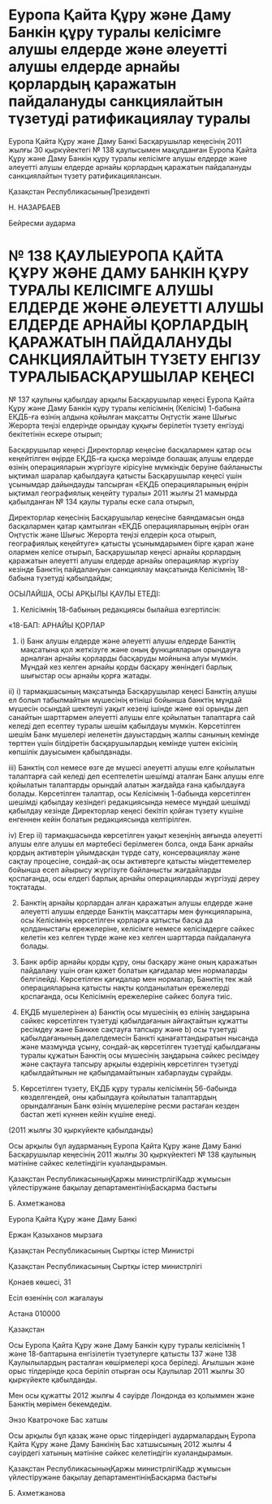 # Еуропа Қайта Құру және Даму Банкін құру туралы келісімге алушы елдерде және әлеуетті алушы елдерде арнайы қорлардың қаражатын пайдалануды санкциялайтын түзетуді ратификациялау туралы

Еуропа Қайта Құру және Даму Банкі Басқарушылар кеңесінің 2011 жылғы 30 қыркүйектегі № 138 қаулысымен мақұлданған Еуропа Қайта Құру және Даму Банкін құру туралы келісімге алушы елдерде және әлеуетті алушы елдерде арнайы қорлардың қаражатын пайдалануды санкциялайтын түзету ратификациялансын.

Қазақстан РеспубликасыныңПрезиденті

Н. НАЗАРБАЕВ

Бейресми аударма

# № 138 ҚАУЛЫЕУРОПА ҚАЙТА ҚҰРУ ЖӘНЕ ДАМУ БАНКІН ҚҰРУ ТУРАЛЫ КЕЛІСІМГЕ АЛУШЫ ЕЛДЕРДЕ ЖӘНЕ ӘЛЕУЕТТІ АЛУШЫ ЕЛДЕРДЕ АРНАЙЫ ҚОРЛАРДЫҢ ҚАРАЖАТЫН ПАЙДАЛАНУДЫ САНКЦИЯЛАЙТЫН ТҮЗЕТУ ЕНГІЗУ ТУРАЛЫБАСҚАРУШЫЛАР КЕҢЕСІ

№ 137 қаулыны қабылдау арқылы Басқарушылар кеңесі Еуропа Қайта Құру және Даму Банкін құру туралы келісімнің (Келісім) 1-бабына ЕҚДБ-ға өзінің алдына қойылған мақсатты Оңтүстік және Шығыс Жерорта теңізі елдерінде орындау құқығы берілетін түзету енгізуді бекітетінін ескере отырып;

Басқарушылар кеңесі Директорлар кеңесiне басқалармен қатар осы кеңейтілген өңірде ЕҚДБ-ға қысқа мерзімде болашақ алушы елдерде өзінің операцияларын жүргізуге кірісуіне мүмкіндік беруіне байланысты ықтимал шаралар қабылдауға қатысты Басқарушылар кеңесі үшін ұсынымдар дайындауды тапсырған «ЕҚДБ операцияларының өңірін ықтимал географиялық кеңейту туралы» 2011 жылғы 21 мамырда қабылданған № 134 қаулы туралы еске сала отырып,

Директорлар кеңесінің Басқарушылар кеңесіне баяндамасын онда басқалармен қатар қамтылған «ЕҚДБ операцияларының өңірін оған Оңтүстік және Шығыс Жерорта теңізі елдерін қоса отырып, географиялық кеңейтуге» қатысты ұсынымдарымен бірге қарап және олармен келісе отырып, Басқарушылар кеңесі арнайы қорлардың қаражатын әлеуетті алушы елдерде арнайы операциялар жүргізу кезінде Банктің пайдалануын санкциялау мақсатында Келісімнің 18-бабына түзетуді қабылдайды;

ОСЫЛАЙША, ОСЫ АРҚЫЛЫ ҚАУЛЫ ЕТЕДI:

1. Келiсiмнiң 18-бабының редакциясы былайша өзгертiлсiн:

«18-БАП: АРНАЙЫ ҚОРЛАР

1. i) Банк алушы елдерде және әлеуетті алушы елдерде Банктің мақсатына қол жеткізуге және оның функцияларын орындауға арналған арнайы қорларды басқаруды мойнына алуы мүмкін. Мұндай кез келген арнайы қорды басқару жөніндегі барлық шығыстар осы арнайы қорға жатады.

ii) i) тармақшасының мақсатында Басқарушылар кеңесі Банктің алушы ел болып табылмайтын мүшесінің өтініші бойынша банктің мұндай мүшесін осындай шектеулі уақыт кезеңі ішінде және өзі орынды деп санайтын шарттармен әлеуетті алушы елге қойылатын талаптарға сай келеді деп есептеу туралы шешім қабылдауы мүмкін. Көрсетілген шешім Банк мүшелері иеленетін дауыстардың жалпы санының кемінде төрттен үшін білдіретін басқарушылардың кемінде үштен екісінің көпшілік дауысымен қабылданады.

iii) Банктің сол немесе өзге де мүшесі әлеуетті алушы елге қойылатын талаптарға сай келеді деп есептелетін шешімді аталған Банк алушы елге қойылатын талаптарды орындай алатын жағдайда ғана қабылдауға болады. Көрсетілген талаптар, осы Келісімнің 1-бабында көрсетілген шешімді қабылдау кезіндегі редакциясында немесе мұндай шешімді қабылдау кезінде Директорлар кеңесі бекітіп қойған түзету күшіне енгеннен кейін болатын редакциясында келтірілген.

iv) Егер ii) тармақшасында көрсетілген уақыт кезеңінің аяғында әлеуетті алушы елге алушы ел мәртебесі берілмеген болса, онда Банк арнайы қордың активтерін ұйымдасқан түрде сату, консервациялау және сақтау процесіне, сондай-ақ осы активтерге қатысты міндеттемелер бойынша есеп айырысу жүргізуге байланысты жағдайларды қоспағанда, осы елдегі барлық арнайы операцияларды жүргізуді дереу тоқтатады.

2. Банктің арнайы қорлардан алған қаражатын алушы елдерде және әлеуетті алушы елдерде Банктің мақсаттары мен функцияларына, осы Келісімнің көрсетілген қорларға қатысты басқа да қолданыстағы ережелеріне, келісімге немесе келісімдерге сәйкес келетін кез келген түрде және кез келген шарттарда пайдалануға болады.

3. Банк әрбiр арнайы қорды құру, оны басқару және оның қаражатын пайдалану үшiн оған қажет болатын қағидалар мен нормаларды белгілейді. Көрсетілген қағидалар мен нормалар, Банктiң тек жай операцияларына қатысты нақты қолданылатын ережелерді қоспағанда, осы Келісімнің ережелеріне сәйкес болуға тиіс.

2. ЕҚДБ мүшелерінен а) Банктің осы мүшесінің өз елінің заңдарына сәйкес көрсетілген түзетуді қабылдағанын айғақтайтын құжатты ресімдеу және Банкке сақтауға тапсыру және b) осы түзетуді қабылдағанының дәлелдемесін Банкті қанағаттандыратын нысанда және мазмұнда ұсыну, сондай-ақ көрсетілген түзетуді қабылдағаны туралы құжатын Банктің осы мүшесінің заңдарына сәйкес ресімдеу және сақтауға тапсыру арқылы өздерінің көрсетілген түзетуді қабылдайтынын не қабылдамайтынын хабарлауды сұрайды.

3. Көрсетiлген түзету, ЕҚДБ құру туралы келісімнің 56-бабында көзделгендей, оны қабылдауға қойылатын талаптардың орындалғанын Банк өзінің мүшелеріне ресми растаған кезден бастап жеті күннен кейін күшіне енеді.

(2011 жылғы 30 қыркүйекте қабылданды)

Осы арқылы бұл аударманың Еуропа Қайта Құру және Даму Банкі Басқарушылар кеңесінің 2011 жылғы 30 қыркүйектегі № 138 қаулының мәтініне сәйкес келетіндігін куәландырамын.

Қазақстан РеспубликасыныңҚаржы министрлігіКадр жұмысын үйлестіружәне бақылау департаментініңБасқарма бастығы

Б. Ахметжанова

Еуропа Қайта Құру және Даму Банкі

Ержан Қазыханов мырзаға

Қазақстан Республикасының Сыртқы істер Министрі

Қазақстан Республикасының Сыртқы істер министрлігі

Қонаев көшесі, 31

Есіл өзенінің сол жағалауы

Астана 010000

Қазақстан

Осы Еуропа Қайта Құру және Даму Банкін құру туралы келісімнің 1 және 18-баптарына енгізілетін түзетулерге қатысты 137 және 138 Қаулылылардың расталған көшірмелері қоса беріледі. Ағылшын және орыс тілдерінде қоса беріліп отырған осы Қаулылар 2011 жылғы 30 қыркүйекте қабылданды.

Мен осы құжатты 2012 жылғы 4 сәуірде Лондонда өз қолыммен және Банктің мөрімен бекемдедім.

Энзо Кватрочоке Бас хатшы

Осы арқылы бұл қазақ және орыс тілдеріндегі аудармалардың Еуропа Қайта Құру және Даму Банкінің Бас хатшысының 2012 жылғы 4 сәуірдегі хатының мәтініне сәйкес келетіндігін куәландырамын.

Қазақстан РеспубликасыныңҚаржы министрлігіКадр жұмысын үйлестіружәне бақылау департаментініңБасқарма бастығы

Б. Ахметжанова

